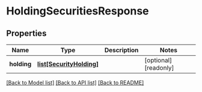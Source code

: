 # HoldingSecuritiesResponse


## Properties
Name | Type | Description | Notes
------------ | ------------- | ------------- | -------------
**holding** | [**list[SecurityHolding]**](SecurityHolding.md) |  | [optional] [readonly] 

[[Back to Model list]](../README.md#documentation-for-models) [[Back to API list]](../README.md#documentation-for-api-endpoints) [[Back to README]](../README.md)


